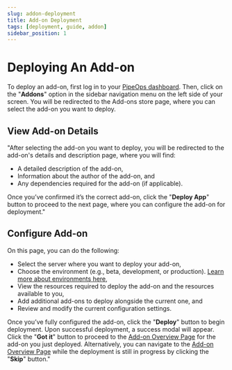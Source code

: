 ```yaml
---
slug: addon-deployment
title: Add-on Deployment
tags: [deployment, guide, addon]
sidebar_position: 1
---
```


# Deploying An Add-on

To deploy an add-on, first log in to your [PipeOps dashboard](https://console.pipeops.io/auth/signup). Then, click on the "**Addons**" option in the sidebar navigation menu on the left side of your screen. You will be redirected to the Add-ons store page, where you can select the add-on you want to deploy.

## View Add-on Details

"After selecting the add-on you want to deploy, you will be redirected to the add-on's details and description page, where you will find:

- A detailed description of the add-on,
- Information about the author of the add-on, and
- Any dependencies required for the add-on (if applicable).

Once you’ve confirmed it’s the correct add-on, click the "**Deploy App**" button to proceed to the next page, where you can configure the add-on for deployment."

## Configure Add-on

On this page, you can do the following:

- Select the server where you want to deploy your add-on,
- Choose the environment (e.g., beta, development, or production). [Learn more about environments here](/docs/how-to-guides/tutorials/managing-environments),
- View the resources required to deploy the add-on and the resources available to you,
- Add additional add-ons to deploy alongside the current one, and
- Review and modify the current configuration settings.

Once you’ve fully configured the add-on, click the "**Deploy**" button to begin deployment. Upon successful deployment, a success modal will appear. Click the "**Got it**" button to proceed to the [Add-on Overview Page](/docs/addons/addon-overview) for the add-on you just deployed. Alternatively, you can navigate to the [Add-on Overview Page](/docs/addons/addon-overview) while the deployment is still in progress by clicking the "**Skip**" button."
